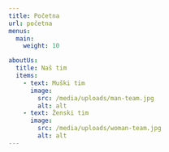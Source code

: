 ```yaml
---
title: Početna
url: početna
menus:
  main:
    weight: 10

aboutUs:
  title: Naš tim
  items:
    - text: Muški tim
      image:
        src: /media/uploads/man-team.jpg
        alt: alt
    - text: Ženski tim
      image:
        src: /media/uploads/woman-team.jpg
        alt: alt    
---
```

